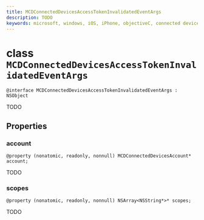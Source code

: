 ```yaml
---
title: MCDConnectedDevicesAccessTokenInvalidatedEventArgs
description: TODO
keywords: microsoft, windows, iOS, iPhone, objectiveC, connected devices, Project Rome
---
```


# class `MCDConnectedDevicesAccessTokenInvalidatedEventArgs` 

```
@interface MCDConnectedDevicesAccessTokenInvalidatedEventArgs : NSObject 
```  

TODO

## Properties

### account
`@property (nonatomic, readonly, nonnull) MCDConnectedDevicesAccount* account;`

TODO

### scopes
`@property (nonatomic, readonly, nonnull) NSArray<NSString*>* scopes;`

TODO